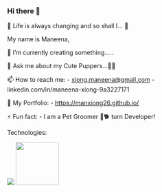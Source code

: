 ### Hi there 👋

<!--
**Manxiong26/Manxiong26** is a ✨ _special_ ✨ repository because its `README.md` (this file) appears on your GitHub profile.
-->
🌱 Life is always changing and so shall I... 🌱

My name is Maneena,

🔭 I’m currently creating something.....

💬 Ask me about my Cute Puppers...:feet::poodle:

📫 How to reach me: 
    - xiong.maneena@gmail.com
    - linkedin.com/in/maneena-xiong-9a3227171

:bust_in_silhouette: My Portfolio:
    - https://manxiong26.github.io/

⚡ Fun fact: 
    - I am a Pet Groomer :dog::dog2: turn Developer!

Technologies:

<img src="https://www.vectorlogo.zone/logos/postgresql/postgresql-vertical.svg"> <img width="100px" src="https://res.cloudinary.com/practicaldev/image/fetch/s--UVX7ie6K--/c_limit%2Cf_auto%2Cfl_progressive%2Cq_auto%2Cw_880/https://dev-to-uploads.s3.amazonaws.com/i/v4y43jjfj7u5r8to8qdu.png">
